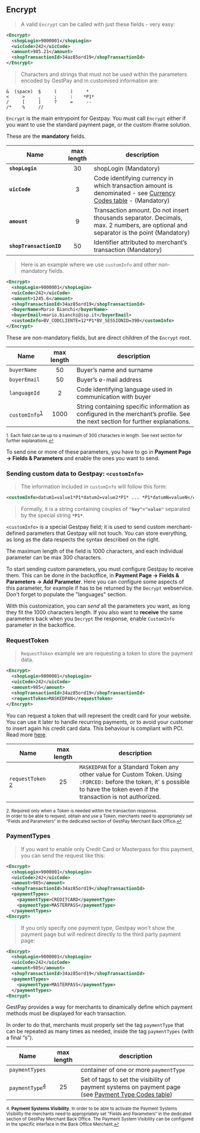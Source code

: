 
## Encrypt

> A valid `Encrypt` can be called with just these fields - very easy: 

```xml
<Encrypt>
  <shopLogin>9000001</shopLogin>
  <uicCode>242</uicCode>
  <amount>985.21</amount>
  <shopTransactionId>34az85ord19</shopTransactionId>
</Encrypt>
```

> Characters and strings that must not be used within the parameters encoded by GestPay and in customised information are: 

```
&  (space)  §     (     )     * 
<     >     ,     ;     :    *P1* 
/     [     ]     ?     =     -- 
/*    %     //
```

`Encrypt` is the main entrypoint for Gestpay. You must call `Encrypt` either if you want to use the standard payment page, or the custom iframe solution. 

These are the **mandatory** fields.

| Name | max length | description |
| ---- | :--------: | ----------- |
| **`shopLogin`** | 30 | shopLogin (Mandatory) |
| **`uicCode`** | 3 | Code identifying currency in which transaction amount is denominated - see [Currency Codes table](#currency-codes) - (Mandatory) | 
| **`amount`** | 9 | Transaction amount. Do not insert thousands separator. Decimals, max. 2 numbers, are optional and separator is the point (Mandatory) |
| **`shopTransactionID`** | 50 | Identifier attributed to merchant’s transaction (Mandatory) |


> Here is an example where we use `customInfo` and other non-mandatory fields. 

```xml
<Encrypt>
  <shopLogin>9000001</shopLogin>
  <uicCode>242</uicCode>
  <amount>1245.6</amount>
  <shopTransactionId>34az85ord19</shopTransactionId>
  <buyerName>Mario Bianchi</buyerName>
  <buyerEmail>mario.bianchi@isp.it</buyerEmail>
  <customInfo>BV_CODCLIENTE=12*P1*BV_SESSIONID=398</customInfo>
</Encrypt>
``` 


These are non-mandatory fields, but are direct children of the `Encrypt` root.  

| Name | max length | description |
| ---- | :--------: | ----------- |
| `buyerName` | 50 | Buyer’s name and surname |
| `buyerEmail` | 50 | Buyer’s e-mail address |
| `languageId` | 2 | Code identifying language used in communication with buyer |
| `customInfo`<sup><a href="#fn1" id="ref1">1</a></sup> | 1000 | String containing specific information as configured in the merchant’s profile. See the next section for further explanations. |

<sup id="fn1">1. Each field can be up to a maximum of 300 characters in length. See next section for further explanations.<a href="#ref1" title="Jump back to footnote 1 in the text.">↩</a></sup>

To send one or more of these parameters, you have to go in  **Payment Page -> Fields & Parameters** and enable the ones you want to send. 

<a name="customInfo">

### Sending custom data to Gestpay: `<customInfo>`

> The information included in `customInfo` will follow this form:

```xml
<customInfo>datum1=value1*P1*datum2=value2*P1* ... *P1*datumN=valueN</customInfo>
```

>Formally, it is a string containing couples of **`"key"="value"`** separated by the special string **`*P1*`**. <br>

`<customInfo>` is a special Gestpay field; it is used to send custom merchant-defined parameters that Gestpay will not touch. You can store everything, as long as the data respects the syntax described on the right.

The maximum length of the field is 1000 characters, and each individual parameter can be max 300 characters.

To start sending custom parameters, you must configure Gestpay to receive them. This can be done in the backoffice, in **Payment Page -> Fields & Parameters -> Add Parameter**. Here you can configure some aspects of this parameter, for example if has to be returned by the `Decrypt` webservice. Don't forget to populate the "languages" section. 

With this customization, you can *send* all the parameters you want, as long they fit the 1000 characters length. If you also want to **receive** the same parameters back when you `Decrypt` the response, enable `CustomInfo` parameter in the backoffice. 

### RequestToken

> `RequestToken` example we are requesting a token to store the payment data.

```xml
<Encrypt>
  <shopLogin>9000001</shopLogin>
  <uicCode>242</uicCode>
  <amount>985</amount>
  <shopTransactionId>34az85ord19</shopTransactionId>
  <requestToken>MASKEDPAN</requestToken>
</Encrypt>
``` 

You can request a token that will represent the credit card for your website. You can use it later to handle recurring payments, or to avoid your customer to insert again his credit card data. This behaviour is compliant with PCI. Read more [here](https://hype-app.github.io/gestpay-doc/rec/handling-subscriptions.html).

| Name | max length | description |
| ---- | :--------: | ----------- |
| `requestToken` <sup><a href="#fn2" id="ref2">2</a></sup> | 25 | `MASKEDPAN` for a Standard Token any other value for Custom Token. Using `:FORCED:` before the token, it' s possible to have the token even if the transaction is not authorized. |

<sup id="fn2">2. Required only when a Token is needed within the transaction response. <br> In order to be able to request, obtain and use a Token, merchants need to appropriately set “Fields and Parameters” in the dedicated section of GestPay Merchant Back Office.<a href="#ref2" title="Jump back to footnote 2 in the text.">↩</a></sup>

<a name="paymentTypes"></a>

### PaymentTypes

> If you want to enable only Credit Card or Masterpass for this payment, you can send the request like this: 

```xml
<Encrypt>
  <shopLogin>9000001</shopLogin>
  <uicCode>242</uicCode>
  <amount>985</amount>
  <shopTransactionId>34az85ord19</shopTransactionId> 
  <paymentTypes>
    <paymentType>CREDITCARD</paymentType> 
    <paymentType>MASTERPASS</paymentType>
  </paymentTypes>
<Encrypt>
```

> If you only specify one payment type, Gestpay won't show the payment page but will redirect directly to the third party payment page: 

```xml
<Encrypt>
  <shopLogin>9000001</shopLogin>
  <uicCode>242</uicCode>
  <amount>985</amount>
  <shopTransactionId>34az85ord19</shopTransactionId> 
  <paymentTypes>
    <paymentType>MASTERPASS</paymentType>
  </paymentTypes>
<Encrypt>
```

GestPay provides a way for merchants to dinamically define which payment methods must be displayed for each transaction.


In order to do that, merchants must properly set the tag `paymentType` that can be repeated as many times as needed, inside the tag `paymentTypes` (with a final “s”).

| Name | max length | description |
| ---- | :--------: | ----------- |
| `paymentTypes` |    | container of one or more `paymentType` |
| `paymentType`<sup><a href="#fn4" id="ref4">4</a></sup> |  25   | Set of tags to set the visibility of payment systems on payment page (see [Payment Type Codes table](#payment-type-codes)) | 

<sup id="fn4">4. **Payment Systems Visibility**. In order to be able to activate the Payment Systems Visibility the merchants need to appropriately set “Fields and Parameters” in the dedicated section of GestPay Merchant Back Office. The Payment System Visibility can be configured in the specific interface in the Back Office Merchant.<a href="#ref4" title="Jump back to footnote 4 in the text.">↩</a></sup>

